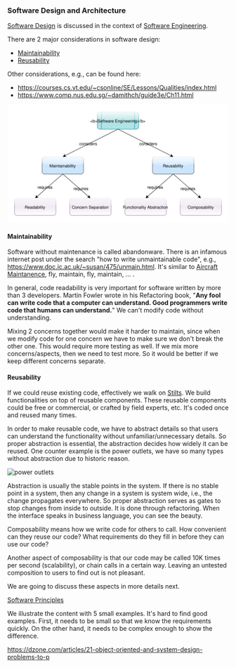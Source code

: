 ### Software Design and Architecture


[Software Design](https://en.wikipedia.org/wiki/Software_design) is discussed
in the context of 
[Software Engineering](https://en.wikipedia.org/wiki/Software_engineering).

There are 2 major considerations in software design:  
- [Maintainability](https://en.wikipedia.org/wiki/Maintainability)  
- [Reusability](https://en.wikipedia.org/wiki/Reusability) 
 
Other considerations, e.g., can be found here:
- https://courses.cs.vt.edu/~csonline/SE/Lessons/Qualities/index.html
- https://www.comp.nus.edu.sg/~damithch/guide3e/Ch11.html  
      
![Software Engineering](docs/software_engineering.svg)


#### Maintainability
Software without maintenance is called abandonware. There is an infamous
internet post under the search "how to write unmaintainable code", e.g., 
https://www.doc.ic.ac.uk/~susan/475/unmain.html. It's similar to 
[Aircraft Maintanence](https://en.wikipedia.org/wiki/Aircraft_maintenance),
fly, maintain, fly, maintain, ... .

In general, code readability is very important for software written by more 
than 3 developers. Martin Fowler wrote in his Refactoring book, "**Any fool 
can write code that a computer can understand. Good programmers write code 
that humans can understand.**" We can't modify code without understanding.

Mixing 2 concerns together would make it harder to maintain, since when we 
modify code for one concern we have to make sure we don't break the other one.
This would require more testing as well. If we mix more concerns/aspects, then
we need to test more. So it would be better if we keep different concerns
separate.

#### Reusability
If we could reuse existing code, effectively we walk on 
[Stilts](https://en.wikipedia.org/wiki/Stilts). We build functionalities on
top of reusable components. These reusable components could be free or
commercial, or crafted by field experts, etc. It's coded once and reused
many times.

In order to make reusable code, we have to abstract details so that users
can understand the functionality without unfamiliar/unnecessary details.
So proper abstraction is essential, the abstraction decides how widely 
it can be reused. One counter example is the power outlets, we have so 
many types without abstraction due to historic reason. 

![power outlets](https://www.110220volts.com/media/wysiwyg/imgs/plugtypes_around_the_world.jpg) 

Abstraction is usually the stable points in the system. If there is no
stable point in a system, then any change in a system is system wide, i.e.,
the change propagates everywhere. So proper abstraction serves as gates
to stop changes from inside to outside. It is done through refactoring.
When the interface speaks in business language, you can see the beauty.

Composability means how we write code for others to call. How convenient
can they reuse our code? What requirements do they fill in before they
can use our code?

Another aspect of composability is that our code may be called 10K times 
per second (scalability), or chain calls in a certain way. 
Leaving an untested composition to users to find out is not pleasant.

We are going to discuss these aspects in more details next. 

[Software Principles](docs/design_principles.md)

We illustrate the content with 5 small examples. It's hard to find good 
examples. First, it needs to be small so that we know the requirements quickly. 
On the other hand, it needs to be complex enough to show the difference.

https://dzone.com/articles/21-object-oriented-and-system-design-problems-to-p

